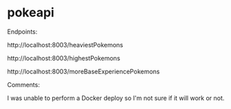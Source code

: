 # pokeapi

Endpoints:

http://localhost:8003/heaviestPokemons

http://localhost:8003/highestPokemons

http://localhost:8003/moreBaseExperiencePokemons

Comments:

I was unable to perform a Docker deploy so I'm not sure if it will work or not.
